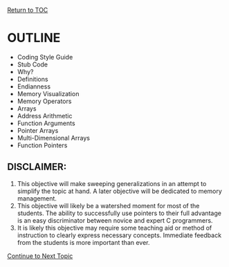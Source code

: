 <a href="https://github.com/CyberTrainingUSAF/05-C-Programming/blob/master/00-Table-of-Contents.md" rel="Return to TOC"> Return to TOC </a>

# OUTLINE

* Coding Style Guide
* Stub Code
* Why?
* Definitions
* Endianness
* Memory Visualization
* Memory Operators
* Arrays
* Address Arithmetic
* Function Arguments
* Pointer Arrays
* Multi-Dimensional Arrays
* Function Pointers

## DISCLAIMER:

1. This objective will make sweeping generalizations in an attempt to simplify the topic at hand.  A later objective will be dedicated to memory management.
2. This objective will likely be a watershed moment for most of the students.  The ability to successfully use pointers to their full advantage is an easy discriminator between novice and expert C programmers.
3. It is likely this objective may require some teaching aid or method of instruction to clearly express necessary concepts.  Immediate feedback from the students is more important than ever.

<a href="https://github.com/CyberTrainingUSAF/05-C-Programming/blob/master/11_Pointers_Arrays/01_coding_style_guide.md" rel="Continue to Next Topic"> Continue to Next Topic </a>
